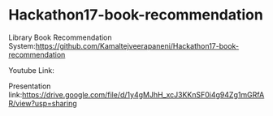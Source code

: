 # Hackathon17-book-recommendation


Library Book Recommendation System:https://github.com/Kamaltejveerapaneni/Hackathon17-book-recommendation


Youtube Link:


Presentation link:https://drive.google.com/file/d/1y4gMJhH_xcJ3KKnSF0i4g94Zg1mGRfAR/view?usp=sharing



